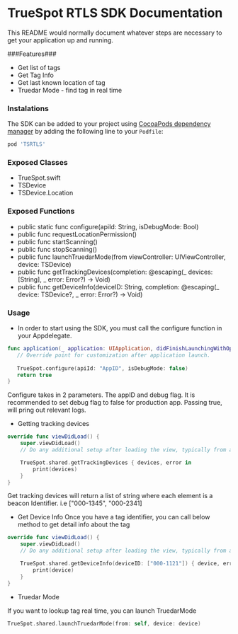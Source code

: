 # TrueSpot RTLS SDK Documentation #

This README would normally document whatever steps are necessary to get your application up and running.

###Features###
- Get list of tags
- Get Tag Info
- Get last known location of tag
- Truedar Mode - find tag in real time

### Instalations ###
The SDK can be added to your project using [CocoaPods dependency manager](http://blog.cocoapods.org/Pod-Authors-Guide-to-CocoaPods-Frameworks/) by adding the following line to your `Podfile`:

```ruby
pod 'TSRTLS'
```

### Exposed Classes ###
- TrueSpot.swift
- TSDevice
- TSDevice.Location

### Exposed Functions ###
- public static func configure(apiId: String, isDebugMode: Bool)
-  public func requestLocationPermission()
-  public func startScanning()
-  public func stopScanning()
-  public func launchTruedarMode(from viewController: UIViewController, device: TSDevice)
-  public func getTrackingDevices(completion: @escaping(_ devices: [String], _ error: Error?) -> Void)
-  public func getDeviceInfo(deviceID: String, completion: @escaping(_ device: TSDevice?, _ error: Error?) -> Void)


### Usage ###
- In order to start using the SDK, you must call the configure function in your Appdelegate.

```swift
func application(_ application: UIApplication, didFinishLaunchingWithOptions launchOptions: [UIApplicationLaunchOptionsKey: Any]?) -> Bool {
   // Override point for customization after application launch.
        
   TrueSpot.configure(apiId: "AppID", isDebugMode: false)
   return true
}
```
Configure takes in 2 parameters. The appID and debug flag. It is recommended to set debug flag to false for production app. Passing true, will pring out relevant logs.

- Getting tracking devices

```swift
override func viewDidLoad() {
    super.viewDidLoad()
    // Do any additional setup after loading the view, typically from a nib.

    TrueSpot.shared.getTrackingDevices { devices, error in
        print(devices)
    }
}
```
Get tracking devices will return a list of string where each element is a beacon Identifier. i.e ["000-1345", "000-2341]

- Get Device Info
Once you have a tag identifier, you can call below method to get detail info about the tag

```swift
override func viewDidLoad() {
    super.viewDidLoad()
    // Do any additional setup after loading the view, typically from a nib.

    TrueSpot.shared.getDeviceInfo(deviceID: ["000-1121"]) { device, error in
        print(device)
    }
}
```

- Truedar Mode

If you want to lookup tag real time, you can launch TruedarMode
```swift
TrueSpot.shared.launchTruedarMode(from: self, device: device)
```

